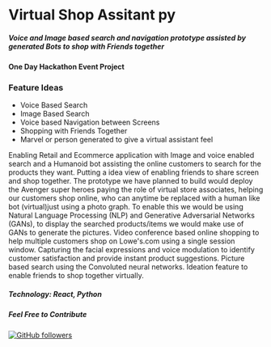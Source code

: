

# Virtual Shop Assitant py
##### Voice and Image based search and navigation prototype assisted by generated Bots to shop with Friends together
#### One Day Hackathon Event Project

### Feature Ideas

- Voice Based Search
- Image Based Search
- Voice based Navigation between Screens
- Shopping with Friends Together
- Marvel or person generated to give a virtual assistant feel


 Enabling Retail and Ecommerce application with Image and voice enabled search and a Humanoid bot assisting the online customers to search for the products they want. Putting a idea view of enabling friends to share screen and shop together. 
The prototype we have planned to build would deploy the Avenger super heroes paying the role of virtual store associates, helping our customers shop online, who can anytime be replaced with a human like bot (virtual)just using a photo graph. 
To enable this we would be using Natural Language Processing (NLP) and Generative Adversarial Networks (GANs), to display the searched products/items we would make use of GANs to generate the pictures. 
Video conference based online shopping to help multiple customers shop on Lowe's.com using a single session window. 
Capturing the facial expressions and voice modulation to identify customer satisfaction and provide instant product suggestions. 
Picture based search using the Convoluted neural networks.
Ideation feature to enable friends to shop together virtually.

##### Technology: React, Python


##### Feel Free to Contribute



[![GitHub followers](https://img.shields.io/github/followers/sarat9.svg?label=Follow%20@sarat9&style=social)](https://github.com/sarat9/)
